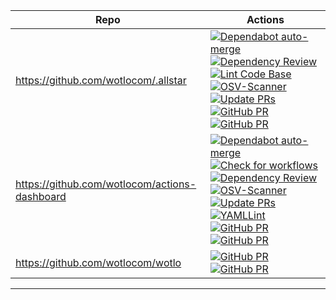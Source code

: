 | Repo | Actions |
| --- | --- |
| https://github.com/wotlocom/.allstar | [![Dependabot auto-merge](https://github.com/wotlocom/.allstar/workflows/Dependabot%20auto-merge/badge.svg)](https://github.com/wotlocom/.allstar/actions?query=workflow:"Dependabot%20auto-merge") [![Dependency Review](https://github.com/wotlocom/.allstar/workflows/Dependency%20Review/badge.svg)](https://github.com/wotlocom/.allstar/actions?query=workflow:"Dependency%20Review") [![Lint Code Base](https://github.com/wotlocom/.allstar/workflows/Lint%20Code%20Base/badge.svg)](https://github.com/wotlocom/.allstar/actions?query=workflow:"Lint%20Code%20Base") [![OSV-Scanner](https://github.com/wotlocom/.allstar/workflows/OSV-Scanner/badge.svg)](https://github.com/wotlocom/.allstar/actions?query=workflow:"OSV-Scanner") [![Update PRs](https://github.com/wotlocom/.allstar/workflows/Update%20PRs/badge.svg)](https://github.com/wotlocom/.allstar/actions?query=workflow:"Update%20PRs") [![GitHub PR](https://img.shields.io/github/issues/wotlocom/.allstar.svg)](https://GitHub.com/wotlocom/.allstar/issues) [![GitHub PR](https://img.shields.io/github/issues-pr/wotlocom/.allstar.svg)](https://GitHub.com/wotlocom/.allstar/pulls) |
| https://github.com/wotlocom/actions-dashboard | [![Dependabot auto-merge](https://github.com/wotlocom/actions-dashboard/workflows/Dependabot%20auto-merge/badge.svg)](https://github.com/wotlocom/actions-dashboard/actions?query=workflow:"Dependabot%20auto-merge") [![Check for workflows](https://github.com/wotlocom/actions-dashboard/workflows/Check%20for%20workflows/badge.svg)](https://github.com/wotlocom/actions-dashboard/actions?query=workflow:"Check%20for%20workflows") [![Dependency Review](https://github.com/wotlocom/actions-dashboard/workflows/Dependency%20Review/badge.svg)](https://github.com/wotlocom/actions-dashboard/actions?query=workflow:"Dependency%20Review") [![OSV-Scanner](https://github.com/wotlocom/actions-dashboard/workflows/OSV-Scanner/badge.svg)](https://github.com/wotlocom/actions-dashboard/actions?query=workflow:"OSV-Scanner") [![Update PRs](https://github.com/wotlocom/actions-dashboard/workflows/Update%20PRs/badge.svg)](https://github.com/wotlocom/actions-dashboard/actions?query=workflow:"Update%20PRs") [![YAMLLint](https://github.com/wotlocom/actions-dashboard/workflows/YAMLLint/badge.svg)](https://github.com/wotlocom/actions-dashboard/actions?query=workflow:"YAMLLint") [![GitHub PR](https://img.shields.io/github/issues/wotlocom/actions-dashboard.svg)](https://GitHub.com/wotlocom/actions-dashboard/issues) [![GitHub PR](https://img.shields.io/github/issues-pr/wotlocom/actions-dashboard.svg)](https://GitHub.com/wotlocom/actions-dashboard/pulls) |
| https://github.com/wotlocom/wotlo | [![GitHub PR](https://img.shields.io/github/issues/wotlocom/wotlo.svg)](https://GitHub.com/wotlocom/wotlo/issues) [![GitHub PR](https://img.shields.io/github/issues-pr/wotlocom/wotlo.svg)](https://GitHub.com/wotlocom/wotlo/pulls) |
---


